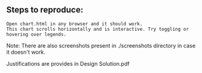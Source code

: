 Steps to reproduce:
---------------
    Open chart.html in any browser and it should work.
    This chart scrolls horizontally and is interactive. Try toggling or
    hovering over legends.

Note: There are also screenshots present in ./screenshots directory in case it
doesn't work.


Justifications are provides in Design Solution.pdf

